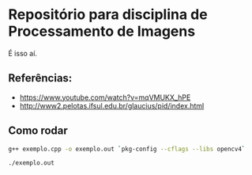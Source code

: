 # Repositório para disciplina de Processamento de Imagens

É isso aí.

## Referências:
- https://www.youtube.com/watch?v=mqVMUKX_hPE
- http://www2.pelotas.ifsul.edu.br/glaucius/pid/index.html

## Como rodar
```BASH
g++ exemplo.cpp -o exemplo.out `pkg-config --cflags --libs opencv4`
```
```BASH
./exemplo.out
```